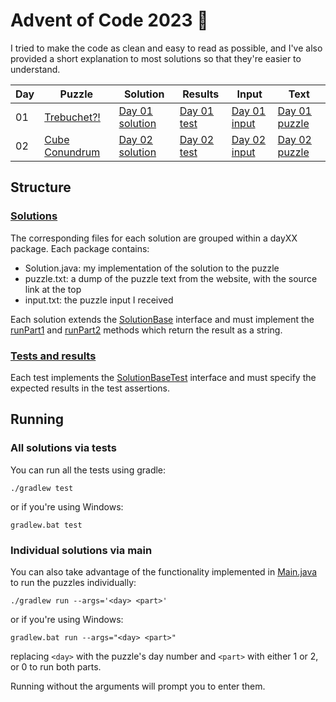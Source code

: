 # Advent of Code 2023 :christmas_tree:

I tried to make the code as clean and easy to read as possible, and I've also provided a short explanation to most solutions so that they're easier to understand.

| Day | Puzzle                                                | Solution                                                                   | Results                                                                    | Input                                                               | Text                                                                  |
|-----|-------------------------------------------------------|----------------------------------------------------------------------------|----------------------------------------------------------------------------|---------------------------------------------------------------------|-----------------------------------------------------------------------|
| 01  | [Trebuchet?!](https://adventofcode.com/2023/day/1)    | [Day 01 solution](/src/main/java/com/shnako/solutions/day01/Solution.java) | [Day 01 test](/src/test/java/com/shnako/solutions/day01/SolutionTest.java) | [Day 01 input](/src/main/java/com/shnako/solutions/day01/input.txt) | [Day 01 puzzle](/src/main/java/com/shnako/solutions/day01/puzzle.txt) |
| 02  | [Cube Conundrum](https://adventofcode.com/2023/day/2) | [Day 02 solution](/src/main/java/com/shnako/solutions/day02/Solution.java) | [Day 02 test](/src/test/java/com/shnako/solutions/day02/SolutionTest.java) | [Day 02 input](/src/main/java/com/shnako/solutions/day02/input.txt) | [Day 02 puzzle](/src/main/java/com/shnako/solutions/day02/puzzle.txt) |


## Structure

### [Solutions](/src/main/java/com/shnako/solutions)
The corresponding files for each solution are grouped within a dayXX package. Each package contains:
- Solution.java: my implementation of the solution to the puzzle
- puzzle.txt: a dump of the puzzle text from the website, with the source link at the top
- input.txt: the puzzle input I received

Each solution extends the [SolutionBase](/src/main/java/com/shnako/solutions/SolutionBase.java) interface and must implement the [runPart1](/src/main/java/com/shnako/solutions/SolutionBase.java#L6) and [runPart2](/src/main/java/com/shnako/solutions/SolutionBase.java#L8) methods which return the result as a string.

### [Tests and results](/src/test/java/com/shnako/solutions)
Each test implements the [SolutionBaseTest](/src/test/java/com/shnako/SolutionBaseTest.java) interface and must specify the expected results in the test assertions.

## Running

### All solutions via tests
You can run all the tests using gradle:

    ./gradlew test

or if you're using Windows:

    gradlew.bat test

### Individual solutions via main
You can also take advantage of the functionality implemented in [Main.java](/src/main/java/com/shnako/Main.java) to run the puzzles individually:

    ./gradlew run --args='<day> <part>'

or if you're using Windows:

    gradlew.bat run --args="<day> <part>"

replacing `<day>` with the puzzle's day number and `<part>` with either 1 or 2, or 0 to run both parts.

Running without the arguments will prompt you to enter them.